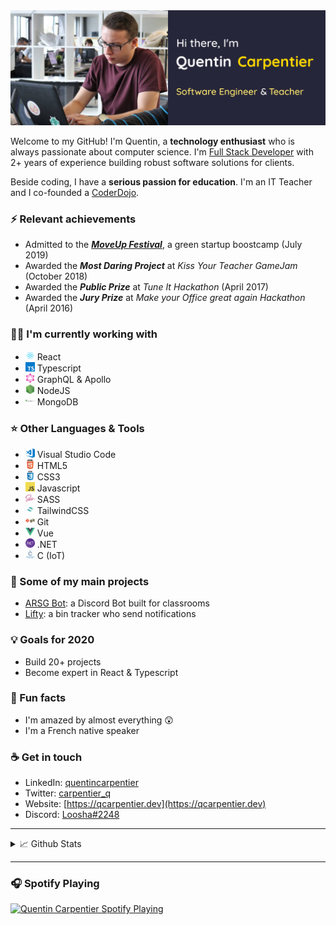 <img src="https://github.com/qcarpentier/qcarpentier/blob/master/assets/qcarpentier-github-banner.png?raw=true">

Welcome to my GitHub! I'm Quentin, a **technology enthusiast** who is always passionate about computer science. I'm [Full Stack Developer](https://qcarpentier.dev) with 2+ years of experience building robust software solutions for clients.

Beside coding, I have a **serious passion for education**. I'm an IT Teacher and I co-founded a [CoderDojo](https://www.facebook.com/CoderDojoMons).

### ⚡ Relevant achievements
- Admitted to the <a href="https://moveup-festival.digital-attraxion.com/">**_MoveUp Festival_**</a>, a green startup boostcamp (July 2019)
- Awarded the **_Most Daring Project_** at *Kiss Your Teacher GameJam* (October 2018)
- Awarded the **_Public Prize_** at *Tune It Hackathon* (April 2017)
- Awarded the **_Jury Prize_** at *Make your Office great again Hackathon* (April 2016)

### 👩‍💻 I'm currently working with
- <img height="15" src="https://raw.githubusercontent.com/github/explore/80688e429a7d4ef2fca1e82350fe8e3517d3494d/topics/react/react.png"> React
- <img height="15" src="https://raw.githubusercontent.com/github/explore/80688e429a7d4ef2fca1e82350fe8e3517d3494d/topics/typescript/typescript.png">  Typescript
- <img height="15" src="https://raw.githubusercontent.com/github/explore/80688e429a7d4ef2fca1e82350fe8e3517d3494d/topics/graphql/graphql.png"> GraphQL & Apollo
- <img height="15" src="https://raw.githubusercontent.com/github/explore/80688e429a7d4ef2fca1e82350fe8e3517d3494d/topics/nodejs/nodejs.png"> NodeJS
- <img height="15" src="https://raw.githubusercontent.com/github/explore/80688e429a7d4ef2fca1e82350fe8e3517d3494d/topics/mongodb/mongodb.png"> MongoDB

### ⭐️ Other Languages & Tools
- <img height="15" src="https://raw.githubusercontent.com/github/explore/80688e429a7d4ef2fca1e82350fe8e3517d3494d/topics/visual-studio-code/visual-studio-code.png"> Visual Studio Code
- <img height="15" src="https://raw.githubusercontent.com/github/explore/80688e429a7d4ef2fca1e82350fe8e3517d3494d/topics/html/html.png"> HTML5
- <img height="15" src="https://raw.githubusercontent.com/github/explore/80688e429a7d4ef2fca1e82350fe8e3517d3494d/topics/css/css.png"> CSS3
- <img height="15" src="https://raw.githubusercontent.com/github/explore/80688e429a7d4ef2fca1e82350fe8e3517d3494d/topics/javascript/javascript.png"> Javascript
- <img height="15" src="https://raw.githubusercontent.com/github/explore/80688e429a7d4ef2fca1e82350fe8e3517d3494d/topics/sass/sass.png"> SASS
- <img height="15" src="https://raw.githubusercontent.com/github/explore/80688e429a7d4ef2fca1e82350fe8e3517d3494d/topics/tailwind/tailwind.png"> TailwindCSS
- <img height="15" src="https://raw.githubusercontent.com/github/explore/80688e429a7d4ef2fca1e82350fe8e3517d3494d/topics/git/git.png"> Git
- <img height="15" src="https://raw.githubusercontent.com/github/explore/80688e429a7d4ef2fca1e82350fe8e3517d3494d/topics/vue/vue.png"> Vue
- <img height="15" src="https://raw.githubusercontent.com/github/explore/80688e429a7d4ef2fca1e82350fe8e3517d3494d/topics/dotnet/dotnet.png"> .NET
- <img height="15" src="https://raw.githubusercontent.com/github/explore/80688e429a7d4ef2fca1e82350fe8e3517d3494d/topics/c/c.png"> C (IoT)


### 🚀 Some of my main projects
- [ARSG Bot](https://github.com/qcarpentier/arsg-bot): a Discord Bot built for classrooms
- [Lifty](https://github.com/qcarpentier/lifty): a bin tracker who send notifications


### 💡 Goals for 2020
- Build 20+ projects 
- Become expert in React & Typescript

### 🌴 Fun facts
- I'm amazed by almost everything 😲
- I'm a French native speaker

### ☕ Get in touch
- LinkedIn: <a href = "https://www.linkedin.com/in/quentincarpentier/">quentincarpentier</a>
- Twitter: [carpentier_q](https://twitter.com/carpentier_q)
- Website: [https://qcarpentier.dev](https://qcarpentier.dev)
- Discord: [Loosha#2248]()


---


<details>
  <summary>📈 Github Stats</summary>

  <img align="left" alt="codeSTACKr's Github Stats" src="https://github-readme-stats.codestackr.vercel.app/api?username=qcarpentier&show_icons=true&hide_border=true" />

</details>


---

### 🎧 Spotify Playing 
[<img src="https://spotify-readme.qcarpentier.vercel.app/api/spotify-playing" alt="Quentin Carpentier Spotify Playing" width="400" />](https://open.spotify.com/user/1180028189)